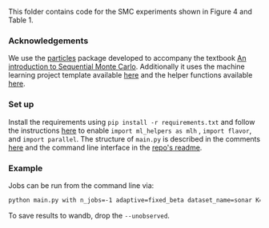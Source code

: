 This folder contains code for the SMC experiments shown in Figure 4 and Table 1.

### Acknowledgements

We use the [particles](https://github.com/nchopin/particles) package developed to accompany the textbook [An introduction to Sequential Monte Carlo](https://www.springer.com/gp/book/9783030478445). Additionally it uses the machine learning project template available [here](https://github.com/vmasrani/ml_project_skeleton) and the helper functions available [here](https://github.com/vmasrani/machine_learning_helpers).

### Set up

Install the requirements using `pip install -r requirements.txt` and follow the instructions [here](https://github.com/vmasrani/machine_learning_helpers) to enable `import ml_helpers as mlh` , `import flavor`, and `import parallel`. The structure of `main.py` is described in the comments [here](https://github.com/vmasrani/ml_project_skeleton/blob/master/main.py) and the command line interface in the [repo's readme](https://github.com/vmasrani/ml_project_skeleton/blob/master/README.md).

### Example

Jobs can be run from the command line via:

```bash
python main.py with n_jobs=-1 adaptive=fixed_beta dataset_name=sonar K=20 --name 'q_heuristic' --unobserved
```

To save results to wandb, drop the `--unobserved`.

